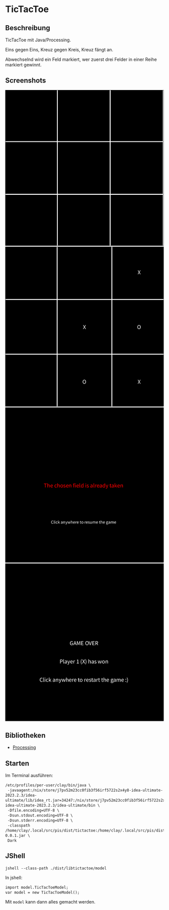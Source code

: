 # TicTacToe

## Beschreibung

TicTacToe mit Java/Processing.

Eins gegen Eins, Kreuz gegen Kreis, Kreuz fängt an.

Abwechselnd wird ein Feld markiert,
wer zuerst drei Felder in einer Reihe markiert gewinnt.

## Screenshots

<img src="./assets/images/base.png">
<img src="./assets/images/game.png">
<img src="./assets/images/error.png">
<img src="./assets/images/gameover.png">

## Bibliotheken

-   [Processing](https://processing.org/)

## Starten

Im Terminal ausführen:

```shell
/etc/profiles/per-user/clay/bin/java \
 -javaagent:/nix/store/j7pv52m23cc0fib3f56irf5722s2x4y8-idea-ultimate-2023.2.3/idea-ultimate/lib/idea_rt.jar=34247:/nix/store/j7pv52m23cc0fib3f56irf5722s2x4y8-idea-ultimate-2023.2.3/idea-ultimate/bin \
 -Dfile.encoding=UTF-8 \
 -Dsun.stdout.encoding=UTF-8 \
 -Dsun.stderr.encoding=UTF-8 \
 -classpath /home/clay/.local/src/pis/dist/tictactoe:/home/clay/.local/src/pis/dist/libtictactoe:/home/clay/.m2/repository/thm/pis/processing/0.0.1/processing-0.0.1.jar \
 Dark
```

## JShell

```shell
jshell --class-path ./dist/libtictactoe/model
```

In jshell:

```jshell
import model.TicTacToeModel;
var model = new TicTacToeModel();
```

Mit `model` kann dann alles gemacht werden.
